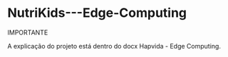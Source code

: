 # NutriKids---Edge-Computing

IMPORTANTE 

A explicação do projeto está dentro do docx Hapvida - Edge Computing.
